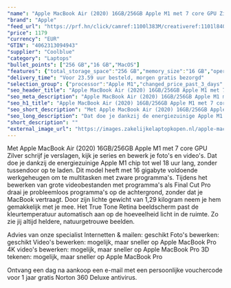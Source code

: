 ```yaml
---
"name": "Apple MacBook Air (2020) 16GB/256GB Apple M1 met 7 core GPU Zilver QWERTY"
"brand": "Apple"
"feed_url": "https://prf.hn/click/camref:1100l383M/creativeref:1101l84031/destination:https%3A%2F%2Fwww.coolblue.nl%2Fproduct%2F874172"
"price": 1179
"currency": "EUR"
"GTIN": "4062313094943"
"supplier": "Coolblue"
"category": "Laptops"
"bullet_points": ["256 GB","16 GB","MacOS"]
"features": {"total_storage_space":"256 GB","memory_size":"16 GB","operating_system":"MacOS"}
"delivery_time": "Voor 23.59 uur besteld, morgen gratis bezorgd"
"selection_group": {"processor":"Apple M1","changed_price_past_3_days":false,"product_family":"MacBook Air"}
"seo_header_title": "Apple MacBook Air (2020) 16GB/256GB Apple M1 met 7 core GPU Zilver QWERTY"
"seo_meta_description": "Apple MacBook Air (2020) 16GB/256GB Apple M1 met 7 core GPU Zilver QWERTY"
"seo_h1_title": "Apple MacBook Air (2020) 16GB/256GB Apple M1 met 7 core GPU Zilver QWERTY"
"seo_short_description": "Met Apple MacBook Air (2020) 16GB/256GB Apple M1 met 7 core GPU Zilver schrijf je verslagen, kijk je series en bewerk je foto's en video's."
"seo_long_description": "Dat doe je dankzij de energiezuinige Apple M1 chip tot wel 18 uur lang, zonder tussendoor op te laden. Dit model heeft met 16 gigabyte voldoende werkgeheugen om te multitasken met zware programma's. Tijdens het bewerken van grote videobestanden met programma's als Final Cut Pro draai je probleemloos programma's op de achtergrond, zonder dat je MacBook vertraagt. Door zijn lichte gewicht van 1,29 kilogram neem je hem gemakkelijk met je mee. Het True Tone Retina beeldscherm past de kleurtemperatuur automatisch aan op de hoeveelheid licht in de ruimte. Zo zie jij altijd heldere, natuurgetrouwe beelden. \r\n\r\nAdvies van onze specialist\r\nInternetten & mailen: geschikt\r\nFoto's bewerken: geschikt\r\nVideo's bewerken: mogelijk, maar sneller op Apple MacBook Pro\r\n4K video's bewerken: mogelijk, maar sneller op Apple MacBook Pro\r\n3D tekenen: mogelijk, maar sneller op Apple MacBook Pro\r\n\r\nOntvang een dag na aankoop een e-mail met een persoonlijke vouchercode voor 1 jaar gratis Norton 360 Deluxe antivirus."
"short_description": ""
"external_image_url": "https://images.zakelijkelaptopkopen.nl/apple-macbook-air-2020-16gb-256gb-apple-m1-met-7-core-gpu-zilver-qwerty.webp"
---
```


Met Apple MacBook Air (2020) 16GB/256GB Apple M1 met 7 core GPU Zilver schrijf je verslagen, kijk je series en bewerk je foto's en video's. Dat doe je dankzij de energiezuinige Apple M1 chip tot wel 18 uur lang, zonder tussendoor op te laden. Dit model heeft met 16 gigabyte voldoende werkgeheugen om te multitasken met zware programma's. Tijdens het bewerken van grote videobestanden met programma's als Final Cut Pro draai je probleemloos programma's op de achtergrond, zonder dat je MacBook vertraagt. Door zijn lichte gewicht van 1,29 kilogram neem je hem gemakkelijk met je mee. Het True Tone Retina beeldscherm past de kleurtemperatuur automatisch aan op de hoeveelheid licht in de ruimte. Zo zie jij altijd heldere, natuurgetrouwe beelden.

Advies van onze specialist
Internetten & mailen: geschikt
Foto's bewerken: geschikt
Video's bewerken: mogelijk, maar sneller op Apple MacBook Pro
4K video's bewerken: mogelijk, maar sneller op Apple MacBook Pro
3D tekenen: mogelijk, maar sneller op Apple MacBook Pro

Ontvang een dag na aankoop een e-mail met een persoonlijke vouchercode voor 1 jaar gratis Norton 360 Deluxe antivirus.